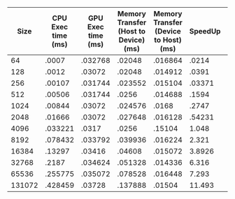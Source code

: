 |Size|CPU Exec time (ms)| GPU Exec time (ms) | Memory Transfer (Host to Device)(ms)| Memory Transfer (Device to Host)(ms)| SpeedUp| Throughput (GB/s)|
|----|------------------|--------------------|---------------------------|---------------------------|--------|------------------|
|64|.0007|.032768| .02048 | .016864 | .0214| .0138175|
|128|.0012|.03072|.02048 | .014912 | .0391 | .0290461 |
|256| .00107 | .031744 | .023552 | .015104 | .03371| .053084 |
|512| .00506 | .031744 | .0256 | .014688 |.1594| .101767 |
|1024| .00844 | .03072 | .024576 | .0168 | .2747| .19809 |
|2048| .01666 | .03072 | .027648 | .016128 | .54231| .37436 |
|4096| .033221 | .0317 | .0256 | .15104 |1.048 | .80513 |
|8192| .078432 | .033792 | .039936 | .016224 | 2.321| 1.167 |
|16384| .13297 | .03416 | .04608 | .015072 | 3.8926| 2.14345 |
|32768| .2187 | .034624 | .051328 | .014336 | 6.316| 3.992 |
|65536| .255775 | .035072 | .078528 | .016448 | 7.293| 5.5203 |
|131072| .428459 | .03728 | .137888 | .01504 | 11.493| 6.857 |



